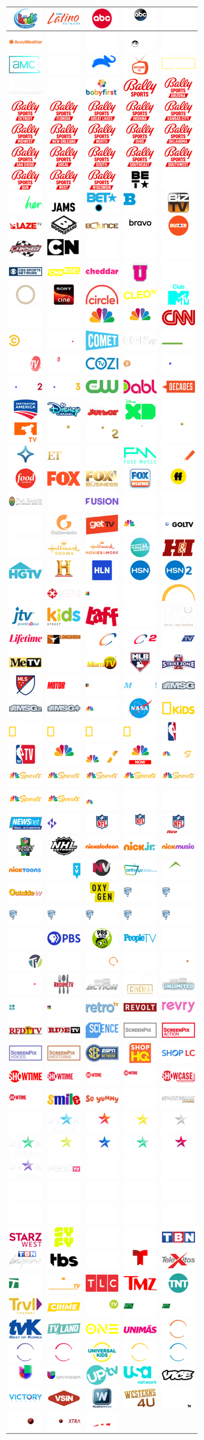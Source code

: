 | ![](https://raw.githubusercontent.com/RevGear/logo/master/Countries/US/3ABNKids.png) | ![](https://raw.githubusercontent.com/RevGear/logo/master/Countries/US/3ABNLatino.png) | ![](https://raw.githubusercontent.com/RevGear/logo/master/Countries/US/ABC.png) | ![](https://raw.githubusercontent.com/RevGear/logo/master/Countries/US/ABCNews.png) | ![](https://raw.githubusercontent.com/RevGear/logo/master/Countries/US/ACCNetwork.png) | 
|:---:|:---:|:---:|:---:|:---:| 
| ![](https://raw.githubusercontent.com/RevGear/logo/master/Countries/US/AccuWeather.png) | ![](https://raw.githubusercontent.com/RevGear/logo/master/Countries/US/AdultSwim.png) | ![](https://raw.githubusercontent.com/RevGear/logo/master/Countries/US/AE.png) | ![](https://raw.githubusercontent.com/RevGear/logo/master/Countries/US/AltitudeSports.png) | ![](https://raw.githubusercontent.com/RevGear/logo/master/Countries/US/AMC.png) | 
| ![](https://raw.githubusercontent.com/RevGear/logo/master/Countries/US/AMCPlus.png) | ![](https://raw.githubusercontent.com/RevGear/logo/master/Countries/US/AMCPresents.png) | ![](https://raw.githubusercontent.com/RevGear/logo/master/Countries/US/AnimalPlanet.png) | ![](https://raw.githubusercontent.com/RevGear/logo/master/Countries/US/AntennaTV.png) | ![](https://raw.githubusercontent.com/RevGear/logo/master/Countries/US/Aspire.png) | 
| ![](https://raw.githubusercontent.com/RevGear/logo/master/Countries/US/AWE.png) | ![](https://raw.githubusercontent.com/RevGear/logo/master/Countries/US/AXSTV.png) | ![](https://raw.githubusercontent.com/RevGear/logo/master/Countries/US/BabyFirst.png) | ![](https://raw.githubusercontent.com/RevGear/logo/master/Countries/US/BallySports.png) | ![](https://raw.githubusercontent.com/RevGear/logo/master/Countries/US/BallySportsArizona.png) | 
| ![](https://raw.githubusercontent.com/RevGear/logo/master/Countries/US/BallySportsDetroit.png) | ![](https://raw.githubusercontent.com/RevGear/logo/master/Countries/US/BallySportsFlorida.png) | ![](https://raw.githubusercontent.com/RevGear/logo/master/Countries/US/BallySportsGreatLakes.png) | ![](https://raw.githubusercontent.com/RevGear/logo/master/Countries/US/BallySportsIndiana.png) | ![](https://raw.githubusercontent.com/RevGear/logo/master/Countries/US/BallySportsKansasCity.png) | 
| ![](https://raw.githubusercontent.com/RevGear/logo/master/Countries/US/BallySportsMidwest.png) | ![](https://raw.githubusercontent.com/RevGear/logo/master/Countries/US/BallySportsNewOrleans.png) | ![](https://raw.githubusercontent.com/RevGear/logo/master/Countries/US/BallySportsNorth.png) | ![](https://raw.githubusercontent.com/RevGear/logo/master/Countries/US/BallySportsOhio.png) | ![](https://raw.githubusercontent.com/RevGear/logo/master/Countries/US/BallySportsOklahoma.png) | 
| ![](https://raw.githubusercontent.com/RevGear/logo/master/Countries/US/BallySportsSanDiego.png) | ![](https://raw.githubusercontent.com/RevGear/logo/master/Countries/US/BallySportsSoCal.png) | ![](https://raw.githubusercontent.com/RevGear/logo/master/Countries/US/BallySportsSouth.png) | ![](https://raw.githubusercontent.com/RevGear/logo/master/Countries/US/BallySportsSouthEast.png) | ![](https://raw.githubusercontent.com/RevGear/logo/master/Countries/US/BallySportsSouthWest.png) | 
| ![](https://raw.githubusercontent.com/RevGear/logo/master/Countries/US/BallySportsSun.png) | ![](https://raw.githubusercontent.com/RevGear/logo/master/Countries/US/BallySportsWest.png) | ![](https://raw.githubusercontent.com/RevGear/logo/master/Countries/US/BallySportsWisconsin.png) | ![](https://raw.githubusercontent.com/RevGear/logo/master/Countries/US/BET.png) | ![](https://raw.githubusercontent.com/RevGear/logo/master/Countries/US/BETGospel.png) | 
| ![](https://raw.githubusercontent.com/RevGear/logo/master/Countries/US/BETHer.png) | ![](https://raw.githubusercontent.com/RevGear/logo/master/Countries/US/BETJams.png) | ![](https://raw.githubusercontent.com/RevGear/logo/master/Countries/US/BETSoul.png) | ![](https://raw.githubusercontent.com/RevGear/logo/master/Countries/US/BigTenNetwork.png) | ![](https://raw.githubusercontent.com/RevGear/logo/master/Countries/US/BizTV.png) | 
| ![](https://raw.githubusercontent.com/RevGear/logo/master/Countries/US/Blaze.png) | ![](https://raw.githubusercontent.com/RevGear/logo/master/Countries/US/Boomerang.png) | ![](https://raw.githubusercontent.com/RevGear/logo/master/Countries/US/Bounce.png) | ![](https://raw.githubusercontent.com/RevGear/logo/master/Countries/US/Bravo.png) | ![](https://raw.githubusercontent.com/RevGear/logo/master/Countries/US/Buzzr.png) | 
| ![](https://raw.githubusercontent.com/RevGear/logo/master/Countries/US/CarsTV.png) | ![](https://raw.githubusercontent.com/RevGear/logo/master/Countries/US/CartoonNetwork.png) | ![](https://raw.githubusercontent.com/RevGear/logo/master/Countries/US/CBS.png) | ![](https://raw.githubusercontent.com/RevGear/logo/master/Countries/US/CBSNews.png) | ![](https://raw.githubusercontent.com/RevGear/logo/master/Countries/US/CBSSportsHQ.png) | 
| ![](https://raw.githubusercontent.com/RevGear/logo/master/Countries/US/CBSSportsNetwork.png) | ![](https://raw.githubusercontent.com/RevGear/logo/master/Countries/US/Charge.png) | ![](https://raw.githubusercontent.com/RevGear/logo/master/Countries/US/Cheddar.png) | ![](https://raw.githubusercontent.com/RevGear/logo/master/Countries/US/CheddarU.png) | ![](https://raw.githubusercontent.com/RevGear/logo/master/Countries/US/Cinecanal.png) | 
| ![](https://raw.githubusercontent.com/RevGear/logo/master/Countries/US/CineLife.png) | ![](https://raw.githubusercontent.com/RevGear/logo/master/Countries/US/CineSony.png) | ![](https://raw.githubusercontent.com/RevGear/logo/master/Countries/US/Circle.png) | ![](https://raw.githubusercontent.com/RevGear/logo/master/Countries/US/CleoTV.png) | ![](https://raw.githubusercontent.com/RevGear/logo/master/Countries/US/ClubMTV.png) | 
| ![](https://raw.githubusercontent.com/RevGear/logo/master/Countries/US/CMT.png) | ![](https://raw.githubusercontent.com/RevGear/logo/master/Countries/US/CMTMusic.png) | ![](https://raw.githubusercontent.com/RevGear/logo/master/Countries/US/CNBC.png) | ![](https://raw.githubusercontent.com/RevGear/logo/master/Countries/US/CNBCWorld.png) | ![](https://raw.githubusercontent.com/RevGear/logo/master/Countries/US/CNN.png) | 
| ![](https://raw.githubusercontent.com/RevGear/logo/master/Countries/US/ComedyCentral.png) | ![](https://raw.githubusercontent.com/RevGear/logo/master/Countries/US/ComedyTV.png) | ![](https://raw.githubusercontent.com/RevGear/logo/master/Countries/US/Comet.png) | ![](https://raw.githubusercontent.com/RevGear/logo/master/Countries/US/CONtv.png) | ![](https://raw.githubusercontent.com/RevGear/logo/master/Countries/US/CookingChannel.png) | 
| ![](https://raw.githubusercontent.com/RevGear/logo/master/Countries/US/CourtTV.png) | ![](https://raw.githubusercontent.com/RevGear/logo/master/Countries/US/CourtTVMystery.png) | ![](https://raw.githubusercontent.com/RevGear/logo/master/Countries/US/CoziTV.png) | ![](https://raw.githubusercontent.com/RevGear/logo/master/Countries/US/Create.png) | ![](https://raw.githubusercontent.com/RevGear/logo/master/Countries/US/CSPAN.png) | 
| ![](https://raw.githubusercontent.com/RevGear/logo/master/Countries/US/CSPAN2.png) | ![](https://raw.githubusercontent.com/RevGear/logo/master/Countries/US/CSPAN3.png) | ![](https://raw.githubusercontent.com/RevGear/logo/master/Countries/US/CW.png) | ![](https://raw.githubusercontent.com/RevGear/logo/master/Countries/US/Dabl.png) | ![](https://raw.githubusercontent.com/RevGear/logo/master/Countries/US/Decades.png) | 
| ![](https://raw.githubusercontent.com/RevGear/logo/master/Countries/US/DestinationAmerica.png) | ![](https://raw.githubusercontent.com/RevGear/logo/master/Countries/US/DisneyChannel.png) | ![](https://raw.githubusercontent.com/RevGear/logo/master/Countries/US/DisneyJunior.png) | ![](https://raw.githubusercontent.com/RevGear/logo/master/Countries/US/DisneyXD.png) | ![](https://raw.githubusercontent.com/RevGear/logo/master/Countries/US/DIYNetwork.png) | 
| ![](https://raw.githubusercontent.com/RevGear/logo/master/Countries/US/DogTV.png) | ![](https://raw.githubusercontent.com/RevGear/logo/master/Countries/US/Epix.png) | ![](https://raw.githubusercontent.com/RevGear/logo/master/Countries/US/Epix2.png) | ![](https://raw.githubusercontent.com/RevGear/logo/master/Countries/US/EpixDriveIn.png) | ![](https://raw.githubusercontent.com/RevGear/logo/master/Countries/US/EpixHits.png) | 
| ![](https://raw.githubusercontent.com/RevGear/logo/master/Countries/US/EstrellaTV.png) | ![](https://raw.githubusercontent.com/RevGear/logo/master/Countries/US/ETLive.png) | ![](https://raw.githubusercontent.com/RevGear/logo/master/Countries/US/Flix.png) | ![](https://raw.githubusercontent.com/RevGear/logo/master/Countries/US/FMTV.png) | ![](https://raw.githubusercontent.com/RevGear/logo/master/Countries/US/FNX.png) | 
| ![](https://raw.githubusercontent.com/RevGear/logo/master/Countries/US/FoodNetwork.png) | ![](https://raw.githubusercontent.com/RevGear/logo/master/Countries/US/Fox.png) | ![](https://raw.githubusercontent.com/RevGear/logo/master/Countries/US/FoxBusiness.png) | ![](https://raw.githubusercontent.com/RevGear/logo/master/Countries/US/FoxWeather.png) | ![](https://raw.githubusercontent.com/RevGear/logo/master/Countries/US/Freeform.png) | 
| ![](https://raw.githubusercontent.com/RevGear/logo/master/Countries/US/FunRoads.png) | ![](https://raw.githubusercontent.com/RevGear/logo/master/Countries/US/Fuse.png) | ![](https://raw.githubusercontent.com/RevGear/logo/master/Countries/US/Fusion.png) | ![](https://raw.githubusercontent.com/RevGear/logo/master/Countries/US/FX.png) | ![](https://raw.githubusercontent.com/RevGear/logo/master/Countries/US/FXM.png) | 
| ![](https://raw.githubusercontent.com/RevGear/logo/master/Countries/US/FXX.png) | ![](https://raw.githubusercontent.com/RevGear/logo/master/Countries/US/Galavision.png) | ![](https://raw.githubusercontent.com/RevGear/logo/master/Countries/US/GetTV.png) | ![](https://raw.githubusercontent.com/RevGear/logo/master/Countries/US/GolfChannel.png) | ![](https://raw.githubusercontent.com/RevGear/logo/master/Countries/US/GolTV.png) | 
| ![](https://raw.githubusercontent.com/RevGear/logo/master/Countries/US/Grit.png) | ![](https://raw.githubusercontent.com/RevGear/logo/master/Countries/US/HallmarkDrama.png) | ![](https://raw.githubusercontent.com/RevGear/logo/master/Countries/US/HallmarkMoviesMore.png) | ![](https://raw.githubusercontent.com/RevGear/logo/master/Countries/US/HDNetMovies.png) | ![](https://raw.githubusercontent.com/RevGear/logo/master/Countries/US/HeroesIcons.png) | 
| ![](https://raw.githubusercontent.com/RevGear/logo/master/Countries/US/HGTV.png) | ![](https://raw.githubusercontent.com/RevGear/logo/master/Countries/US/History.png) | ![](https://raw.githubusercontent.com/RevGear/logo/master/Countries/US/HLN.png) | ![](https://raw.githubusercontent.com/RevGear/logo/master/Countries/US/HSN.png) | ![](https://raw.githubusercontent.com/RevGear/logo/master/Countries/US/HSN2.png) | 
| ![](https://raw.githubusercontent.com/RevGear/logo/master/Countries/US/IFC.png) | ![](https://raw.githubusercontent.com/RevGear/logo/master/Countries/US/IGN.png) | ![](https://raw.githubusercontent.com/RevGear/logo/master/Countries/US/IndiePlex.png) | ![](https://raw.githubusercontent.com/RevGear/logo/master/Countries/US/InfoWars.png) | ![](https://raw.githubusercontent.com/RevGear/logo/master/Countries/US/INSP.png) | 
| ![](https://raw.githubusercontent.com/RevGear/logo/master/Countries/US/JewelryTV.png) | ![](https://raw.githubusercontent.com/RevGear/logo/master/Countries/US/KidsStreet.png) | ![](https://raw.githubusercontent.com/RevGear/logo/master/Countries/US/Laff.png) | ![](https://raw.githubusercontent.com/RevGear/logo/master/Countries/US/LATV.png) | ![](https://raw.githubusercontent.com/RevGear/logo/master/Countries/US/LawCrime.png) | 
| ![](https://raw.githubusercontent.com/RevGear/logo/master/Countries/US/Lifetime.png) | ![](https://raw.githubusercontent.com/RevGear/logo/master/Countries/US/LonghornNetwork.png) | ![](https://raw.githubusercontent.com/RevGear/logo/master/Countries/US/MASN.png) | ![](https://raw.githubusercontent.com/RevGear/logo/master/Countries/US/MASN2.png) | ![](https://raw.githubusercontent.com/RevGear/logo/master/Countries/US/MAVTV.png) | 
| ![](https://raw.githubusercontent.com/RevGear/logo/master/Countries/US/METV.png) | ![](https://raw.githubusercontent.com/RevGear/logo/master/Countries/US/MGM.png) | ![](https://raw.githubusercontent.com/RevGear/logo/master/Countries/US/MiamiTV.png) | ![](https://raw.githubusercontent.com/RevGear/logo/master/Countries/US/MLBNetwork.png) | ![](https://raw.githubusercontent.com/RevGear/logo/master/Countries/US/MLBStrikeZone.png) | 
| ![](https://raw.githubusercontent.com/RevGear/logo/master/Countries/US/MLS.png) | ![](https://raw.githubusercontent.com/RevGear/logo/master/Countries/US/Motortrend.png) | ![](https://raw.githubusercontent.com/RevGear/logo/master/Countries/US/MoviePlex.png) | ![](https://raw.githubusercontent.com/RevGear/logo/master/Countries/US/Movies.png) | ![](https://raw.githubusercontent.com/RevGear/logo/master/Countries/US/MSG.png) | 
| ![](https://raw.githubusercontent.com/RevGear/logo/master/Countries/US/MSG2.png) | ![](https://raw.githubusercontent.com/RevGear/logo/master/Countries/US/MSGPlus.png) | ![](https://raw.githubusercontent.com/RevGear/logo/master/Countries/US/MSNBC.png) | ![](https://raw.githubusercontent.com/RevGear/logo/master/Countries/US/NASA.png) | ![](https://raw.githubusercontent.com/RevGear/logo/master/Countries/US/natgeokids.png) | 
| ![](https://raw.githubusercontent.com/RevGear/logo/master/Countries/US/NatGeoMundo.png) | ![](https://raw.githubusercontent.com/RevGear/logo/master/Countries/US/natgeopeople.png) | ![](https://raw.githubusercontent.com/RevGear/logo/master/Countries/US/NationalGeographic.png) | ![](https://raw.githubusercontent.com/RevGear/logo/master/Countries/US/NationalGeographicWild.png) | ![](https://raw.githubusercontent.com/RevGear/logo/master/Countries/US/NBALeaguePass.png) | 
| ![](https://raw.githubusercontent.com/RevGear/logo/master/Countries/US/NBATV.png) | ![](https://raw.githubusercontent.com/RevGear/logo/master/Countries/US/NBC.png) | ![](https://raw.githubusercontent.com/RevGear/logo/master/Countries/US/NBCLX.png) | ![](https://raw.githubusercontent.com/RevGear/logo/master/Countries/US/NBCNewsNow.png) | ![](https://raw.githubusercontent.com/RevGear/logo/master/Countries/US/NBCSN.png) | 
| ![](https://raw.githubusercontent.com/RevGear/logo/master/Countries/US/NBCSportsBayArea.png) | ![](https://raw.githubusercontent.com/RevGear/logo/master/Countries/US/NBCSportsBoston.png) | ![](https://raw.githubusercontent.com/RevGear/logo/master/Countries/US/NBCSportsCalifornia.png) | ![](https://raw.githubusercontent.com/RevGear/logo/master/Countries/US/NBCSportsChicago.png) | ![](https://raw.githubusercontent.com/RevGear/logo/master/Countries/US/NBCSportsNorthwest.png) | 
| ![](https://raw.githubusercontent.com/RevGear/logo/master/Countries/US/NBCSportsPhiladelphia.png) | ![](https://raw.githubusercontent.com/RevGear/logo/master/Countries/US/NBCSportsWashington.png) | ![](https://raw.githubusercontent.com/RevGear/logo/master/Countries/US/NECN.png) | ![](https://raw.githubusercontent.com/RevGear/logo/master/Countries/US/NESN.png) | ![](https://raw.githubusercontent.com/RevGear/logo/master/Countries/US/NESNPlus.png) | 
| ![](https://raw.githubusercontent.com/RevGear/logo/master/Countries/US/NewsNet.png) | ![](https://raw.githubusercontent.com/RevGear/logo/master/Countries/US/Newsy.png) | ![](https://raw.githubusercontent.com/RevGear/logo/master/Countries/US/NFLNetwork.png) | ![](https://raw.githubusercontent.com/RevGear/logo/master/Countries/US/NFLNow.png) | ![](https://raw.githubusercontent.com/RevGear/logo/master/Countries/US/NFLRedZone.png) | 
| ![](https://raw.githubusercontent.com/RevGear/logo/master/Countries/US/NFLSundayTicket.png) | ![](https://raw.githubusercontent.com/RevGear/logo/master/Countries/US/NHLNetwork.png) | ![](https://raw.githubusercontent.com/RevGear/logo/master/Countries/US/Nickelodeon.png) | ![](https://raw.githubusercontent.com/RevGear/logo/master/Countries/US/NickJr.png) | ![](https://raw.githubusercontent.com/RevGear/logo/master/Countries/US/NickMusic.png) | 
| ![](https://raw.githubusercontent.com/RevGear/logo/master/Countries/US/Nicktoons.png) | ![](https://raw.githubusercontent.com/RevGear/logo/master/Countries/US/NRBTV.png) | ![](https://raw.githubusercontent.com/RevGear/logo/master/Countries/US/NuestraVision.png) | ![](https://raw.githubusercontent.com/RevGear/logo/master/Countries/US/OnTV4U.png) | ![](https://raw.githubusercontent.com/RevGear/logo/master/Countries/US/OutdoorChannel.png) | 
| ![](https://raw.githubusercontent.com/RevGear/logo/master/Countries/US/OutsideTV.png) | ![](https://raw.githubusercontent.com/RevGear/logo/master/Countries/US/Ovation.png) | ![](https://raw.githubusercontent.com/RevGear/logo/master/Countries/US/Oxygen.png) | ![](https://raw.githubusercontent.com/RevGear/logo/master/Countries/US/PAC12Arizona.png) | ![](https://raw.githubusercontent.com/RevGear/logo/master/Countries/US/PAC12BayArea.png) | 
| ![](https://raw.githubusercontent.com/RevGear/logo/master/Countries/US/PAC12LosAngeles.png) | ![](https://raw.githubusercontent.com/RevGear/logo/master/Countries/US/PAC12Mountain.png) | ![](https://raw.githubusercontent.com/RevGear/logo/master/Countries/US/PAC12Network.png) | ![](https://raw.githubusercontent.com/RevGear/logo/master/Countries/US/PAC12Oregon.png) | ![](https://raw.githubusercontent.com/RevGear/logo/master/Countries/US/PAC12Washington.png) | 
| ![](https://raw.githubusercontent.com/RevGear/logo/master/Countries/US/ParamountNetwork.png) | ![](https://raw.githubusercontent.com/RevGear/logo/master/Countries/US/PBS.png) | ![](https://raw.githubusercontent.com/RevGear/logo/master/Countries/US/PBSKids.png) | ![](https://raw.githubusercontent.com/RevGear/logo/master/Countries/US/PeopleTV.png) | ![](https://raw.githubusercontent.com/RevGear/logo/master/Countries/US/Pop.png) | 
| ![](https://raw.githubusercontent.com/RevGear/logo/master/Countries/US/Positiv.png) | ![](https://raw.githubusercontent.com/RevGear/logo/master/Countries/US/PursuitChannel.png) | ![](https://raw.githubusercontent.com/RevGear/logo/master/Countries/US/Quest.png) | ![](https://raw.githubusercontent.com/RevGear/logo/master/Countries/US/QVC.png) | ![](https://raw.githubusercontent.com/RevGear/logo/master/Countries/US/QVC2.png) | 
| ![](https://raw.githubusercontent.com/RevGear/logo/master/Countries/US/QVC3.png) | ![](https://raw.githubusercontent.com/RevGear/logo/master/Countries/US/RecipeTV.png) | ![](https://raw.githubusercontent.com/RevGear/logo/master/Countries/US/ReelPXAction.png) | ![](https://raw.githubusercontent.com/RevGear/logo/master/Countries/US/ReelPXCinema.png) | ![](https://raw.githubusercontent.com/RevGear/logo/master/Countries/US/ReelPXUnlimited.png) | 
| ![](https://raw.githubusercontent.com/RevGear/logo/master/Countries/US/Reelz.png) | ![](https://raw.githubusercontent.com/RevGear/logo/master/Countries/US/RetroPlex.png) | ![](https://raw.githubusercontent.com/RevGear/logo/master/Countries/US/RetroTV.png) | ![](https://raw.githubusercontent.com/RevGear/logo/master/Countries/US/Revolt.png) | ![](https://raw.githubusercontent.com/RevGear/logo/master/Countries/US/Revry.png) | 
| ![](https://raw.githubusercontent.com/RevGear/logo/master/Countries/US/RFDTV.png) | ![](https://raw.githubusercontent.com/RevGear/logo/master/Countries/US/RideTV.png) | ![](https://raw.githubusercontent.com/RevGear/logo/master/Countries/US/Science.png) | ![](https://raw.githubusercontent.com/RevGear/logo/master/Countries/US/ScreenPix.png) | ![](https://raw.githubusercontent.com/RevGear/logo/master/Countries/US/ScreenPixAction.png) | 
| ![](https://raw.githubusercontent.com/RevGear/logo/master/Countries/US/ScreenPixVoices.png) | ![](https://raw.githubusercontent.com/RevGear/logo/master/Countries/US/ScreenPixWesterns.png) | ![](https://raw.githubusercontent.com/RevGear/logo/master/Countries/US/SECNetwork.png) | ![](https://raw.githubusercontent.com/RevGear/logo/master/Countries/US/ShopHQ.png) | ![](https://raw.githubusercontent.com/RevGear/logo/master/Countries/US/ShopLC.png) | 
| ![](https://raw.githubusercontent.com/RevGear/logo/master/Countries/US/Showtime.png) | ![](https://raw.githubusercontent.com/RevGear/logo/master/Countries/US/Showtime2.png) | ![](https://raw.githubusercontent.com/RevGear/logo/master/Countries/US/ShowtimeExtreme.png) | ![](https://raw.githubusercontent.com/RevGear/logo/master/Countries/US/ShowtimeNext.png) | ![](https://raw.githubusercontent.com/RevGear/logo/master/Countries/US/ShowtimeShowcase.png) | 
| ![](https://raw.githubusercontent.com/RevGear/logo/master/Countries/US/ShowtimeWomen.png) | ![](https://raw.githubusercontent.com/RevGear/logo/master/Countries/US/SmileTV.png) | ![](https://raw.githubusercontent.com/RevGear/logo/master/Countries/US/SoYummy.png) | ![](https://raw.githubusercontent.com/RevGear/logo/master/Countries/US/SpectrumSportsNet.png) | ![](https://raw.githubusercontent.com/RevGear/logo/master/Countries/US/SportsmanChannel.png) | 
| ![](https://raw.githubusercontent.com/RevGear/logo/master/Countries/US/Stadium.png) | ![](https://raw.githubusercontent.com/RevGear/logo/master/Countries/US/StarAction.png) | ![](https://raw.githubusercontent.com/RevGear/logo/master/Countries/US/StarChannel.png) | ![](https://raw.githubusercontent.com/RevGear/logo/master/Countries/US/StarCinema.png) | ![](https://raw.githubusercontent.com/RevGear/logo/master/Countries/US/StarClassics.png) | 
| ![](https://raw.githubusercontent.com/RevGear/logo/master/Countries/US/StarComedy.png) | ![](https://raw.githubusercontent.com/RevGear/logo/master/Countries/US/StarFun.png) | ![](https://raw.githubusercontent.com/RevGear/logo/master/Countries/US/StarHits.png) | ![](https://raw.githubusercontent.com/RevGear/logo/master/Countries/US/StarHits2.png) | ![](https://raw.githubusercontent.com/RevGear/logo/master/Countries/US/StarLife.png) | 
| ![](https://raw.githubusercontent.com/RevGear/logo/master/Countries/US/StarSeries.png) | ![](https://raw.githubusercontent.com/RevGear/logo/master/Countries/US/StartTV.png) | ![](https://raw.githubusercontent.com/RevGear/logo/master/Countries/US/Starz.png) | ![](https://raw.githubusercontent.com/RevGear/logo/master/Countries/US/StarzCinema.png) | ![](https://raw.githubusercontent.com/RevGear/logo/master/Countries/US/StarzComedy.png) | 
| ![](https://raw.githubusercontent.com/RevGear/logo/master/Countries/US/StarzEdge.png) | ![](https://raw.githubusercontent.com/RevGear/logo/master/Countries/US/StarzEncore.png) | ![](https://raw.githubusercontent.com/RevGear/logo/master/Countries/US/StarzEncoreAction.png) | ![](https://raw.githubusercontent.com/RevGear/logo/master/Countries/US/StarzEncoreBlack.png) | ![](https://raw.githubusercontent.com/RevGear/logo/master/Countries/US/StarzEncoreClassic.png) | 
| ![](https://raw.githubusercontent.com/RevGear/logo/master/Countries/US/StarzEncoreFamily.png) | ![](https://raw.githubusercontent.com/RevGear/logo/master/Countries/US/StarzEncoreSuspense.png) | ![](https://raw.githubusercontent.com/RevGear/logo/master/Countries/US/StarzEncoreWesterns.png) | ![](https://raw.githubusercontent.com/RevGear/logo/master/Countries/US/StarzInBlack.png) | ![](https://raw.githubusercontent.com/RevGear/logo/master/Countries/US/StarzKidsFamily.png) | 
| ![](https://raw.githubusercontent.com/RevGear/logo/master/Countries/US/StarzWest.png) | ![](https://raw.githubusercontent.com/RevGear/logo/master/Countries/US/Syfy.png) | ![](https://raw.githubusercontent.com/RevGear/logo/master/Countries/US/Tastemade.png) | ![](https://raw.githubusercontent.com/RevGear/logo/master/Countries/US/TBD.png) | ![](https://raw.githubusercontent.com/RevGear/logo/master/Countries/US/TBN.png) | 
| ![](https://raw.githubusercontent.com/RevGear/logo/master/Countries/US/TBNInspire.png) | ![](https://raw.githubusercontent.com/RevGear/logo/master/Countries/US/TBS.png) | ![](https://raw.githubusercontent.com/RevGear/logo/master/Countries/US/TCM.png) | ![](https://raw.githubusercontent.com/RevGear/logo/master/Countries/US/Telemundo.png) | ![](https://raw.githubusercontent.com/RevGear/logo/master/Countries/US/TeleXitos.png) | 
| ![](https://raw.githubusercontent.com/RevGear/logo/master/Countries/US/TennisChannel.png) | ![](https://raw.githubusercontent.com/RevGear/logo/master/Countries/US/ThisTV.png) | ![](https://raw.githubusercontent.com/RevGear/logo/master/Countries/US/TLC.png) | ![](https://raw.githubusercontent.com/RevGear/logo/master/Countries/US/TMZ.png) | ![](https://raw.githubusercontent.com/RevGear/logo/master/Countries/US/TNT.png) | 
| ![](https://raw.githubusercontent.com/RevGear/logo/master/Countries/US/TravelChannel.png) | ![](https://raw.githubusercontent.com/RevGear/logo/master/Countries/US/TrueCrimeNetwork.png) | ![](https://raw.githubusercontent.com/RevGear/logo/master/Countries/US/TruTV.png) | ![](https://raw.githubusercontent.com/RevGear/logo/master/Countries/US/TVG.png) | ![](https://raw.githubusercontent.com/RevGear/logo/master/Countries/US/TVG2.png) | 
| ![](https://raw.githubusercontent.com/RevGear/logo/master/Countries/US/TVK.png) | ![](https://raw.githubusercontent.com/RevGear/logo/master/Countries/US/TVLand.png) | ![](https://raw.githubusercontent.com/RevGear/logo/master/Countries/US/TVOne.png) | ![](https://raw.githubusercontent.com/RevGear/logo/master/Countries/US/UniMas.png) | ![](https://raw.githubusercontent.com/RevGear/logo/master/Countries/US/UniversalCinema.png) | 
| ![](https://raw.githubusercontent.com/RevGear/logo/master/Countries/US/UniversalComedy.png) | ![](https://raw.githubusercontent.com/RevGear/logo/master/Countries/US/UniversalCrime.png) | ![](https://raw.githubusercontent.com/RevGear/logo/master/Countries/US/UniversalKids.png) | ![](https://raw.githubusercontent.com/RevGear/logo/master/Countries/US/UniversalPremiere.png) | ![](https://raw.githubusercontent.com/RevGear/logo/master/Countries/US/UniversalReality.png) | 
| ![](https://raw.githubusercontent.com/RevGear/logo/master/Countries/US/Univision.png) | ![](https://raw.githubusercontent.com/RevGear/logo/master/Countries/US/UnivisionTlnovelas.png) | ![](https://raw.githubusercontent.com/RevGear/logo/master/Countries/US/UpTV.png) | ![](https://raw.githubusercontent.com/RevGear/logo/master/Countries/US/USANetwork.png) | ![](https://raw.githubusercontent.com/RevGear/logo/master/Countries/US/ViceTV.png) | 
| ![](https://raw.githubusercontent.com/RevGear/logo/master/Countries/US/VictoryChannel.png) | ![](https://raw.githubusercontent.com/RevGear/logo/master/Countries/US/VSiN.png) | ![](https://raw.githubusercontent.com/RevGear/logo/master/Countries/US/WeatherNation.png) | ![](https://raw.githubusercontent.com/RevGear/logo/master/Countries/US/Westerns4U.png) | ![](https://raw.githubusercontent.com/RevGear/logo/master/Countries/US/WeTV.png) | 
| ![](https://raw.githubusercontent.com/RevGear/logo/master/Countries/US/Willow.png) | ![](https://raw.githubusercontent.com/RevGear/logo/master/Countries/US/WillowXtra.png) | ![](https://raw.githubusercontent.com/RevGear/logo/master/Countries/US/WWENetwork.png)  | 
